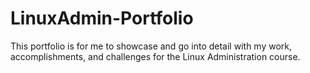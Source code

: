 # LinuxAdmin-Portfolio
This portfolio is for me to showcase and go into detail with my work, accomplishments, and challenges for the Linux Administration course.

